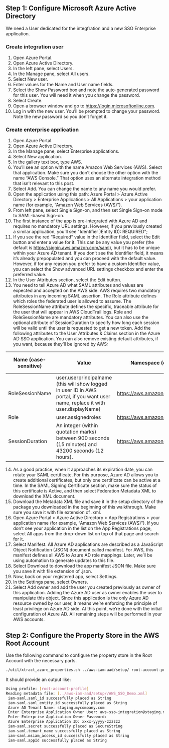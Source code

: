 ## Step 1: Configure Microsoft Azure Active Directory

We need a User dedicated for the integfration and a new SSO Enterprise application. 

### Create integration user 
1. Open Azure Portal.
2. Open Azure Active Directory.
3. In the left pane, select Users.
4. In the Manage pane, select All users.
5. Select New user.
6. Enter values for the Name and User name fields.
7. Select the Show Password box and note the auto-generated password for this user. You will need it when you change the password.
8. Select Create.
9. Open a browser window and go to https://login.microsoftonline.com.
10. Log in with the new user. You’ll be prompted to change your password. Note the new password so you don’t forget it.

### Create enterprise application

1. Open Azure Portal.
2. Open Azure Active Directory.
3. In the Manage pane, select Enterprise applications.
4. Select New application.
5. In the gallery text box, type AWS.
6. You’ll see an option with the name Amazon Web Services (AWS). Select that application. Make sure you don’t choose the other option with the name “AWS Console.” That option uses an alternate integration method that isn’t relevant to this post.
7. Select Add. You can change the name to any name you would prefer.
8. Open the application using this path: Azure Portal > Azure Active Directory > Enterprise Applications > All Applications > your application name (for example, “Amazon Web Services (AWS)”).
9. From left pane, select Single Sign-on, and then set Single Sign-on mode to SAML-based Sign-on.
10. The first instance of the app is pre-integrated with Azure AD and requires no mandatory URL settings. However, if you previously created a similar application, you’ll see "Identifier )Entity ID): REQUIRED";
11. If you see the red “Required” value in the Identifier field, select the Edit button and enter a value for it. This can be any value you prefer (the default is https://signin.aws.amazon.com/saml), but it has to be unique within your Azure AD tenant. If you don’t see the Identifier field, it means it’s already prepopulated and you can proceed with the default value. However, if for any reason you prefer to have a custom Identifier value, you can select the Show advanced URL settings checkbox and enter the preferred value.
12. In the User Attributes section, select the Edit button.
13. You need to tell Azure AD what SAML attributes and values are expected and accepted on the AWS side. AWS requires two mandatory attributes in any incoming SAML assertion. The Role attribute defines which roles the federated user is allowed to assume. The RoleSessionName attribute defines the specific, traceable attribute for the user that will appear in AWS CloudTrail logs. Role and RoleSessionName are mandatory attributes. You can also use the optional attribute of SessionDuration to specify how long each session will be valid until the user is requested to get a new token. Add the following attributes to the User Attributes & Claims section in the Azure AD SSO application. You can also remove existing default attributes, if you want, because they’ll be ignored by AWS:

| Name (case-sensitive) |	Value |	Namespace (case-sensitive)	| Required or optional? |
|-----------------------|---------|-----------------------------|-----------------------|
|RoleSessionName	|user.userprincipalname (this will show logged in user ID in AWS portal, if you want user name, replace it with user.displayName)|https://aws.amazon.com/SAML/Attributes|Required| 
|Role|user.assignedroles|https://aws.amazon.com/SAML/Attributes|Required|
|SessionDuration|An integer (within quotation marks) between 900 seconds (15 minutes) and 43200 seconds (12 hours).|https://aws.amazon.com/SAML/Attributes|Optional|

14. As a good practice, when it approaches its expiration date, you can rotate your SAML certificate. For this purpose, Azure AD allows you to create additional certificates, but only one certificate can be active at a time. In the SAML Signing Certificate section, make sure the status of this certificate is Active, and then select Federation Metadata XML to download the XML document.
15. Download the Metadata XML file and save it in the setup directory of the package you downloaded in the beginning of this walkthrough. Make sure you save it with file extension of .xml.
16. Open Azure Portal > Azure Active Directory > App Registrations > your application name (for example, “Amazon Web Services (AWS)”). If you don’t see your application in the list on the App Registrations page, select All apps from the drop-down list on top of that page and search for it.
17. Select Manifest. All Azure AD applications are described as a JavaScript Object Notification (JSON) document called manifest. For AWS, this manifest defines all AWS to Azure AD role mappings. Later, we’ll be using automation to generate updates to this file.
18. Select Download to download the app manifest JSON file. Make sure you save it with file extension of .json.
19. Now, back on your registered app, select Settings.
20. In the Settings pane, select Owners.
21. Select Add owner and add the user you created previously as owner of this application. Adding the Azure AD user as owner enables the user to manipulate this object. Since this application is the only Azure AD resource owned by our user, it means we’re enforcing the principle of least privilege on Azure AD side.
At this point, we’re done with the initial configuration of Azure AD. All remaining steps will be performed in your AWS accounts.


## Step 2: Configure the Property Store in the AWS Root Account

Use the following command to configure the property store in the Root Account with the necessary parts.

```bash
./util/xtract_azure_properties.sh ../aws-iam-aad/setup/ root-account-profile
```

It should provide an output like:

```bash
Using profile: [root-account-profile]
Reading metadata file: [../aws-iam-aad/setup//AWS_SSO_Demo.xml]
 iam-saml.saml_id successfully placed as String
 iam-saml.saml_entity_id successfully placed as String
 Azure AD Tenant Name: staging.mycompany.com
 Enter Enterprise Application Owner User: aws-sso-integration@staging.mycompany.com
 Enter Enterprise Application Owner Password:
 Azure Enterprise Application ID: xxxx-yyyyy-zzzzzz
 iam-saml.secret successfully placed as SecureString
 iam-saml.tenant_name successfully placed as String
 iam-saml.msiam_access_id successfully placed as String
 iam-saml.appId successfully placed as String
```
